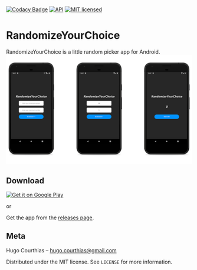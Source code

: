 [![Codacy Badge](https://api.codacy.com/project/badge/Grade/b008bf990cfe4ad989db460f6fd2512a)](https://www.codacy.com?utm_source=github.com&amp;utm_medium=referral&amp;utm_content=Warza31/RandomizeYourChoice&amp;utm_campaign=Badge_Grade)
[![API](https://img.shields.io/badge/API-16%2B-brightgreen.svg?style=flat)](https://android-arsenal.com/api?level=16)
[![MIT licensed](https://img.shields.io/github/license/Warza31/RandomizeYourChoice.svg)](https://raw.githubusercontent.com/Warza31/RandomizeYourChoice/master/LICENSE)
# RandomizeYourChoice

RandomizeYourChoice is a little random picker app for Android.
![screenshots of app](./.github/readme_images/1.png)

## Download
<a href='https://play.google.com/store/apps/details?id=warzapp.randomizetyourchoice&pcampaignid=MKT-Other-global-all-co-prtnr-py-PartBadge-Mar2515-1'><img alt='Get it on Google Play' src='https://play.google.com/intl/en_us/badges/images/generic/en_badge_web_generic.png' width="200px"/></a>

or

Get the app from the [releases page](https://github.com/Warza31/RandomizeYourChoice/releases).

## Meta
Hugo Courthias – hugo.courthias@gmail.com

Distributed under the MIT license. See ``LICENSE`` for more information.
